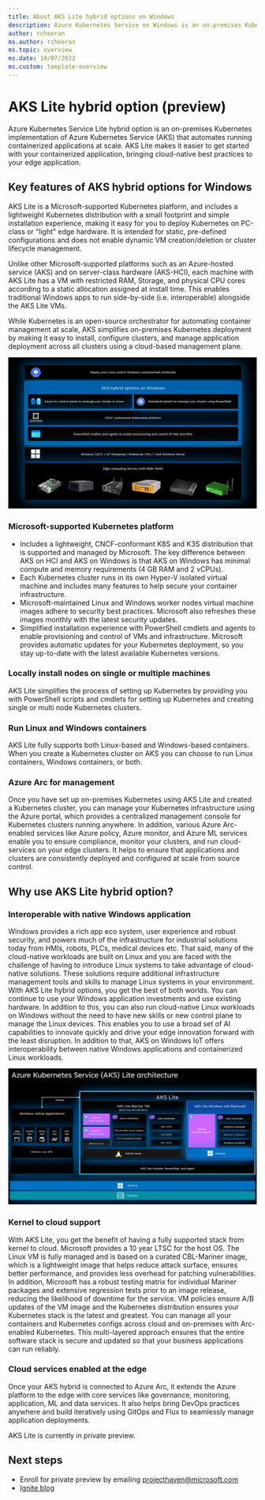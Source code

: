 ```yaml
---
title: About AKS Lite hybrid options on Windows
description: Azure Kubernetes Service on Windows is an on-premises Kubernetes implementation of Azure Kubernetes Service (AKS), which automates running containerized applications at scale.
author: rcheeran
ms.author: rcheeran
ms.topic: overview
ms.date: 10/07/2022
ms.custom: template-overview
---
```




# AKS Lite hybrid option (preview)

Azure Kubernetes Service Lite hybrid option is an on-premises Kubernetes implementation of Azure Kubernetes Service (AKS) that automates running containerized applications at scale. AKS Lite makes it easier to get started with your containerized application, bringing cloud-native best practices to your edge application.

## Key features of AKS hybrid options for Windows

AKS Lite is a Microsoft-supported Kubernetes platform, and includes a lightweight Kubernetes distribution with a small footprint and simple installation experience, making it easy for you to deploy Kubernetes on PC-class or "light" edge hardware. It is intended for static, pre-defined configurations and does not enable dynamic VM creation/deletion or cluster lifecycle management.

Unlike other Microsoft-supported platforms such as an Azure-hosted service (AKS) and on server-class hardware (AKS-HCI), each machine with AKS Lite has a VM with restricted RAM, Storage, and physical CPU cores according to a static allocation assigned at install time. This enables traditional Windows apps to run side-by-side (i.e. interoperable) alongside the AKS Lite VMs.

While Kubernetes is an open-source orchestrator for automating container management at scale, AKS simplifies on-premises Kubernetes deployment by making it easy to install, configure clusters, and manage application deployment across all clusters using a cloud-based management plane.

![AKS on Windows architecture](media/aks-lite/aks-lite-Windows.png)

### Microsoft-supported Kubernetes platform

- Includes a lightweight, CNCF-conformant K8S and K3S distribution that is supported and managed by Microsoft. The key difference between AKS on HCI and AKS on Windows is that AKS on Windows has minimal compute and memory requirements (4 GB RAM and 2 vCPUs).
- Each Kubernetes cluster runs in its own Hyper-V isolated virtual machine and includes many features to help secure your container infrastructure.
- Microsoft-maintained Linux and Windows worker nodes virtual machine images adhere to security best practices. Microsoft also refreshes these images monthly with the latest security updates.
- Simplified installation experience with PowerShell cmdlets and agents to enable provisioning and control of VMs and infrastructure. Microsoft provides automatic updates for your Kubernetes deployment, so you stay up-to-date with the latest available Kubernetes versions.

### Locally install nodes on single or multiple machines

AKS Lite simplifies the process of setting up Kubernetes by providing you with PowerShell scripts and cmdlets for setting up Kubernetes and creating single or multi node Kubernetes clusters.

### Run Linux and Windows containers

AKS Lite fully supports both Linux-based and Windows-based containers. When you create a Kubernetes cluster on AKS you can choose to run Linux containers, Windows containers, or both.

### Azure Arc for management

Once you have set up on-premises Kubernetes using AKS Lite and created a Kubernetes cluster, you can manage your Kubernetes infrastructure using the Azure portal, which provides a centralized management console for Kubernetes clusters running anywhere. In addition, various Azure Arc-enabled services like Azure policy, Azure monitor, and Azure ML services enable you to ensure compliance, monitor your clusters, and run cloud-services on your edge clusters. It helps to ensure that applications and clusters are consistently deployed and configured at scale from source control.

## Why use AKS Lite hybrid option?

### Interoperable with native Windows application

Windows provides a rich app eco system, user experience and robust security, and powers much of the infrastructure for industrial solutions today from HMIs, robots, PLCs, medical devices etc. That said, many of the cloud-native workloads are built on Linux and you are faced with the challenge of having to introduce Linux systems to take advantage of cloud-native solutions. These solutions require additional infrastructure management tools and skills to manage Linux systems in your environment. With AKS Lite hybrid options, you get the best of both worlds. You can continue to use your Windows application investments and use existing hardware. In addition to this, you can also run cloud-native Linux workloads on Windows without the need to have new skills or new control plane to manage the Linux devices. This enables you to use a broad set of AI capabilities to innovate quickly and drive your edge innovation forward with the least disruption. In addition to that, AKS on Windows IoT offers interoperability between native Windows applications and containerized Linux workloads.

![AKS on Windows interop](media/aks-lite/aks-lite-windows-arch.png)

### Kernel to cloud support  

With AKS Lite, you get the benefit of having a fully supported stack from kernel to cloud. Microsoft provides a 10 year LTSC for the host OS. The Linux VM is fully managed and is based on a curated CBL-Mariner image, which is a lightweight image that helps reduce attack surface, ensures better performance, and provides less overhead for patching vulnerabilities. In addition, Microsoft has a robust testing matrix for individual Mariner packages and extensive regression tests prior to an image release, reducing the likelihood of downtime for the service. VM policies ensure A/B updates of the VM image and the Kubernetes distribution ensures your Kubernetes stack is the latest and greatest. You can manage all your containers and Kubernetes configs across cloud and on-premises with Arc-enabled Kubernetes. This multi-layered approach ensures that the entire software stack is secure and updated so that your business applications can run reliably.

### Cloud services enabled at the edge

Once your AKS hybrid is connected to Azure Arc, it extends the Azure platform to the edge with core services like governance, monitoring, application, ML and data services. It also helps bring DevOps practices anywhere and build iteratively using GitOps and Flux to seamlessly manage application deployments.

AKS Lite is currently in private preview.

## Next steps

- Enroll for private preview by emailing projecthaven@microsoft.com
- [Ignite blog](https://aka.ms/aks-lite-ignite-blog)
